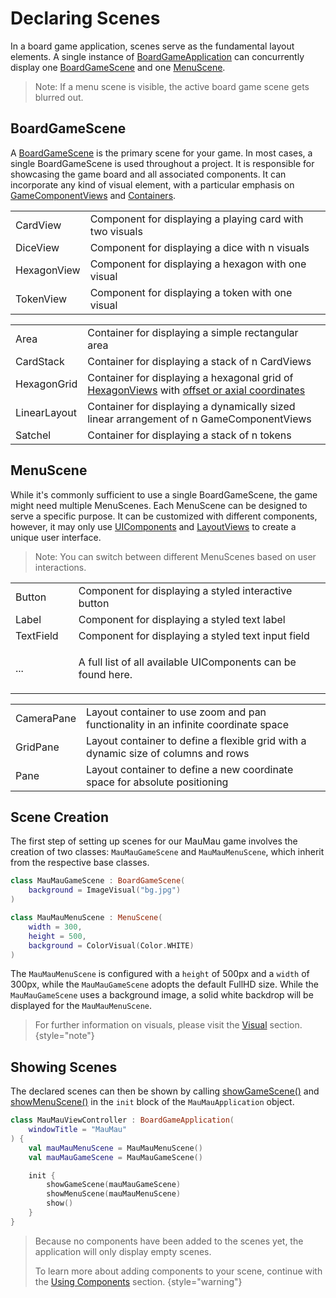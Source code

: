 <!-- TODO -->

[MauMauRules]: https://en.wikipedia.org/wiki/Mau_Mau_(card_game)
[BGW]: https://github.com/tudo-aqua/bgw
[JavaFX 17]: https://openjfx.io/openjfx-docs/
[AzulZuluOpenJDK]: https://www.azul.com/downloads/?version=java-11-lts&package=jdk-fx#download-openjdk
[Mac M1]: https://www.azul.com/downloads/?version=java-11-lts&os=macos&architecture=arm-64-bit&package=jdk-fx#download-openjdk

[BoardGameApplicationKDoc]: https://tudo-aqua.github.io/bgw/bgw-gui-kdoc/bgw-gui/tools.aqua.bgw.core/-board-game-application/index.html
[BoardGameSceneKDoc]: bgw-gui/build/dokka/html/bgw-gui/tools.aqua.bgw.core/-board-game-scene/index.html

[MenuSceneKDoc]: bgw-gui-kdoc/bgw-gui/tools.aqua.bgw.core/-menu-scene/index.html
[GameComponentKDoc]: bgw-gui-kdoc/bgw-gui/tools.aqua.bgw.components.gamecomponentviews/-game-component-view/index.html
[StaticComponentViewKDoc]: bgw-gui-kdoc/bgw-gui/tools.aqua.bgw.components/-static-component-view/index.html
[LabelKDoc]: bgw-gui-kdoc/bgw-gui/tools.aqua.bgw.components.uicomponents/-label/index.html
[ButtonKDoc]: bgw-gui-kdoc/bgw-gui/tools.aqua.bgw.components.uicomponents/-button/index.html
[ContainerKDoc]: bgw-gui-kdoc/bgw-gui/tools.aqua.bgw.components.container/-game-component-container/index.html
[CardStackKDoc]: bgw-gui-kdoc/bgw-gui/tools.aqua.bgw.components.container/-card-stack/index.html
[LinearLayoutKDoc]: bgw-gui-kdoc/bgw-gui/tools.aqua.bgw.components.container/-linear-layout/index.html

[showGameSceneKDoc]: bgw-gui-kdoc/bgw-gui/tools.aqua.bgw.core/-board-game-application/show-game-scene.html
[showMenuSceneKDoc]: bgw-gui-kdoc/bgw-gui/tools.aqua.bgw.core/-board-game-application/show-menu-scene.html
[showKDoc]: bgw-gui-kdoc/bgw-gui/tools.aqua.bgw.core/-board-game-application/show.html
[addComponentsKDoc]: bgw-gui-kdoc/bgw-gui/tools.aqua.bgw.core/-scene/add-components.html

[UIComponentDoc]: components/uicomponents/uicomponents.md
[LayoutViewDoc]: components/layout/layout.md
[VisualsDoc]: visual.md
[UsingComponents]: Using-Components.md

# Declaring Scenes

In a board game application, scenes serve as the fundamental layout elements. A single instance of [BoardGameApplication][BoardGameApplicationKDoc] can concurrently display one [BoardGameScene][BoardGameSceneKDoc] and one [MenuScene][MenuSceneKDoc].

> Note: If a menu scene is visible, the active board game scene gets blurred out.

## BoardGameScene

A [BoardGameScene][BoardGameSceneKDoc] is the primary scene for your game. In most cases, a single BoardGameScene is used throughout a project. It is responsible for showcasing the game board and all associated components. It can incorporate any kind of visual element, with a particular emphasis on [GameComponentViews][GameComponentKDoc] and [Containers][ContainerKDoc].

<chapter title="GameComponentViews" collapsible="true" default-state="expanded">
    <table style="header-column">
    <tr>
        <td width="20%">CardView</td>
        <td>Component for displaying a playing card with two visuals</td>
    </tr>
    <tr>
        <td>DiceView</td>
        <td>Component for displaying a dice with n visuals</td>
    </tr>
    <tr>
        <td id="hexagon-view-def">HexagonView</td>
        <td>Component for displaying a hexagon with one visual</td>
    </tr>
    <tr>
        <td>TokenView</td>
        <td>Component for displaying a token with one visual</td>
    </tr>
    </table>
</chapter>

<chapter title="Containers" collapsible="true" default-state="expanded">
    <table style="header-column">
    <tr>
        <td width="20%">Area</td>
        <td>Container for displaying a simple rectangular area</td>
    </tr>
    <tr>
        <td>CardStack</td>
        <td>Container for displaying a stack of n CardViews</td>
    </tr>
    <tr>
        <td>HexagonGrid</td>
        <td>Container for displaying a hexagonal grid of <a href="#hexagon-view-def">HexagonViews</a> with <a href="https://www.redblobgames.com/grids/hexagons/#coordinates">offset or axial coordinates</a></td>
    </tr>
    <tr>
        <td>LinearLayout</td>
        <td>Container for displaying a dynamically sized linear arrangement of n GameComponentViews</td>
    </tr>
    <tr>
        <td>Satchel</td>
        <td>Container for displaying a stack of n tokens</td>
    </tr>
    </table>
</chapter>

## MenuScene

While it's commonly sufficient to use a single BoardGameScene, the game might need multiple MenuScenes. Each MenuScene can be designed to serve a specific purpose. It can be customized with different components, however, it may only use [UIComponents][UIComponentDoc] and [LayoutViews][LayoutViewDoc] to create a unique user interface.

> Note: You can switch between different MenuScenes based on user interactions.

<chapter title="UIComponents" collapsible="true" default-state="expanded">
    <table style="header-column">
    <tr>
        <td width="20%">Button</td>
        <td>Component for displaying a styled interactive button</td>
    </tr>
    <tr>
        <td>Label</td>
        <td>Component for displaying a styled text label</td>
    </tr>
    <tr>
        <td>TextField</td>
        <td>Component for displaying a styled text input field</td>
    </tr>
    <tr>
        <td>...</td>
        <td>
    <note>
        <p>
            A full list of all available UIComponents can be found here.
        </p>
    </note></td>
    </tr>
    </table>
</chapter>

<chapter title="LayoutViews" collapsible="true" default-state="expanded">
    <table style="header-column">
    <tr>
        <td width="20%">CameraPane</td>
        <td>Layout container to use zoom and pan functionality in an infinite coordinate space</td>
    </tr>
    <tr>
        <td>GridPane</td>
        <td>Layout container to define a flexible grid with a dynamic size of columns and rows</td>
    </tr>
    <tr>
        <td>Pane</td>
        <td>Layout container to define a new coordinate space for absolute positioning</td>
    </tr>
    </table>
</chapter>

## Scene Creation

The first step of setting up scenes for our MauMau game involves the creation of two classes: `MauMauGameScene` and `MauMauMenuScene`, which inherit from the respective base classes.

```kotlin
class MauMauGameScene : BoardGameScene(
    background = ImageVisual("bg.jpg")
)
```

```kotlin
class MauMauMenuScene : MenuScene(
    width = 300,
    height = 500,
    background = ColorVisual(Color.WHITE)
)
```
The `MauMauMenuScene` is configured with a `height` of 500<tooltip term="Pixels">px</tooltip> and a `width` of 300<tooltip term="Pixels">px</tooltip>, while the `MauMauGameScene` adopts the default <tooltip term="FullHD">FullHD</tooltip> size. While the `MauMauGameScene` uses a background image, a solid white backdrop will be displayed for the `MauMauMenuScene`.
> For further information on visuals, please visit the [Visual][VisualsDoc] section.
> {style="note"}

## Showing Scenes

The declared scenes can then be shown by calling [showGameScene()][showGameSceneKDoc] and [showMenuScene()][showMenuSceneKDoc] in the `init` block of the `MauMauApplication` object.

```kotlin
class MauMauViewController : BoardGameApplication(
    windowTitle = "MauMau"
) {
    val mauMauMenuScene = MauMauMenuScene()
    val mauMauGameScene = MauMauGameScene()

    init {
        showGameScene(mauMauGameScene)
        showMenuScene(mauMauMenuScene)
        show()
    }
}
```

> Because no components have been added to the scenes yet, the application will only display empty scenes.
> 
> To learn more about adding components to your scene, continue with the [Using Components][UsingComponents] section.
{style="warning"}